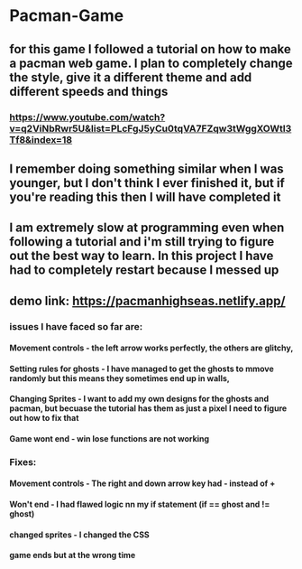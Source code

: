# Pacman-Game

## for this game I followed a tutorial on how to make a pacman web game. I plan to completely change the style, give it a different theme and add different speeds and things
### https://www.youtube.com/watch?v=q2ViNbRwr5U&list=PLcFgJ5yCu0tqVA7FZqw3tWggXOWtI3Tf8&index=18

## I remember doing something similar when I was younger, but I don't think I ever finished it, but if you're reading this then I will have completed it

## I am extremely slow at programming even when following a tutorial and i'm still trying to figure out the best way to learn. In this project I have had to completely restart because I messed up

## demo link: https://pacmanhighseas.netlify.app/


### issues I have faced so far are: 
#### Movement controls - the left arrow works perfectly, the others are glitchy, 
#### Setting rules for ghosts - I have managed to get the ghosts to mmove randomly but this means they sometimes end up in walls, 
#### Changing Sprites - I want to add my own designs for the ghosts and pacman, but becuase the tutorial has them as just a pixel I need to figure out how to fix that
#### Game wont end - win lose functions are not working

### Fixes:
#### Movement controls - The right and down arrow key had - instead of +
#### Won't end - I had flawed logic nn my if statement (if == ghost and != ghost)
#### changed sprites - I changed the CSS
#### game ends but at the wrong time
